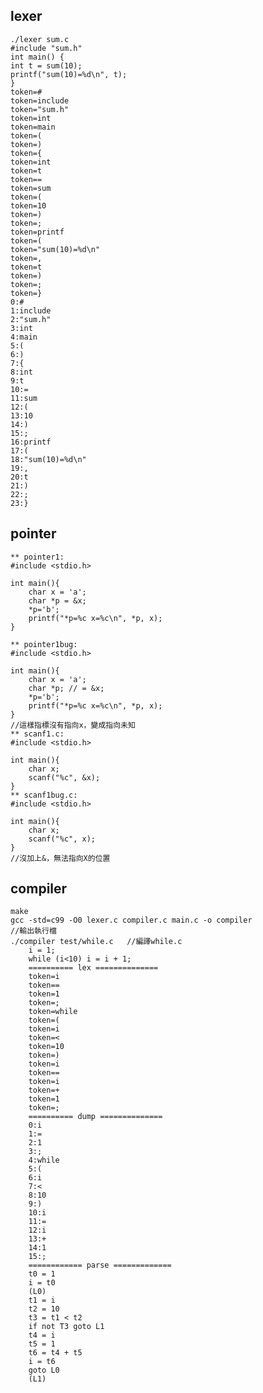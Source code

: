 ## lexer ##
    ./lexer sum.c
    #include "sum.h"
    int main() {
    int t = sum(10);
    printf("sum(10)=%d\n", t);
    }
    token=#
    token=include
    token="sum.h"
    token=int
    token=main
    token=(
    token=)
    token={
    token=int
    token=t
    token==
    token=sum
    token=(
    token=10
    token=)
    token=;
    token=printf
    token=(
    token="sum(10)=%d\n"
    token=,
    token=t
    token=)
    token=;
    token=}
    0:#
    1:include
    2:"sum.h"
    3:int
    4:main
    5:(
    6:)
    7:{
    8:int
    9:t
    10:=
    11:sum
    12:(
    13:10
    14:)
    15:;
    16:printf
    17:(
    18:"sum(10)=%d\n"
    19:,
    20:t
    21:)
    22:;
    23:}
## pointer ##
    ** pointer1:
    #include <stdio.h>

    int main(){
        char x = 'a';
        char *p = &x;
        *p='b';
        printf("*p=%c x=%c\n", *p, x);
    }

    ** pointer1bug:
    #include <stdio.h>

    int main(){
        char x = 'a';
        char *p; // = &x;
        *p='b';
        printf("*p=%c x=%c\n", *p, x);
    }
    //這樣指標沒有指向x，變成指向未知
    ** scanf1.c:
    #include <stdio.h>

    int main(){
        char x;
        scanf("%c", &x);
    }
    ** scanf1bug.c:
    #include <stdio.h>

    int main(){
        char x;
        scanf("%c", x);
    }
    //沒加上&，無法指向X的位置
## compiler ##
    make
    gcc -std=c99 -O0 lexer.c compiler.c main.c -o compiler
    //輸出執行檔
    ./compiler test/while.c   //編譯while.c
        i = 1;
        while (i<10) i = i + 1;
        ========== lex ==============
        token=i
        token==
        token=1
        token=;
        token=while
        token=(
        token=i
        token=<
        token=10
        token=)
        token=i
        token==
        token=i
        token=+
        token=1
        token=;
        ========== dump ==============
        0:i
        1:=
        2:1
        3:;
        4:while
        5:(
        6:i
        7:<
        8:10
        9:)
        10:i
        11:=
        12:i
        13:+
        14:1
        15:;
        ============ parse =============
        t0 = 1
        i = t0
        (L0)
        t1 = i
        t2 = 10
        t3 = t1 < t2
        if not T3 goto L1
        t4 = i
        t5 = 1
        t6 = t4 + t5
        i = t6
        goto L0
        (L1)